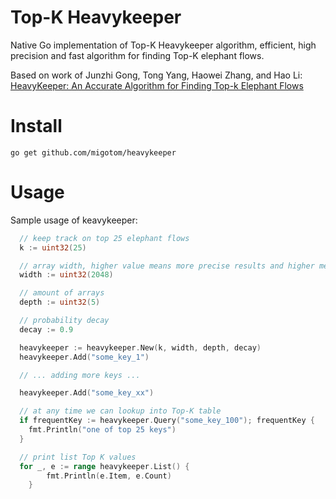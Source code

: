 # Top-K Heavykeeper

Native Go implementation of Top-K Heavykeeper algorithm, efficient, high precision and fast algorithm for finding Top-K elephant flows.

Based on work of Junzhi Gong, Tong Yang, Haowei Zhang, and Hao Li: [HeavyKeeper: An Accurate Algorithm
for Finding Top-k Elephant Flows](https://www.usenix.org/system/files/conference/atc18/atc18-gong.pdf)

# Install

```
go get github.com/migotom/heavykeeper
```

# Usage

Sample usage of keavykeeper:

```go
  // keep track on top 25 elephant flows
  k := uint32(25)

  // array width, higher value means more precise results and higher memory consumption
  width := uint32(2048)

  // amount of arrays
  depth := uint32(5)

  // probability decay
  decay := 0.9

  heavykeeper := heavykeeper.New(k, width, depth, decay)
  heavykeeper.Add("some_key_1")

  // ... adding more keys ...

  heavykeeper.Add("some_key_xx")

  // at any time we can lookup into Top-K table
  if frequentKey := heavykeeper.Query("some_key_100"); frequentKey {
    fmt.Println("one of top 25 keys")
  }

  // print list Top K values
  for _, e := range heavykeeper.List() {
		fmt.Println(e.Item, e.Count)
	}
```
